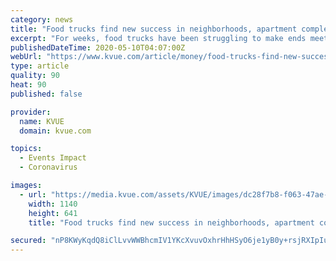 ```yaml
---
category: news
title: "Food trucks find new success in neighborhoods, apartment complexes after cancellations from COVID-19"
excerpt: "For weeks, food trucks have been struggling to make ends meet because of the coronavirus. Now, some are finding relative success parking near where people live."
publishedDateTime: 2020-05-10T04:07:00Z
webUrl: "https://www.kvue.com/article/money/food-trucks-find-new-success-in-neighborhoods-apartment-complexes-after-festival-cancellations-brewery-closures-from-covid-19/269-64d30891-040d-4e22-a87d-0cff98273562"
type: article
quality: 90
heat: 90
published: false

provider:
  name: KVUE
  domain: kvue.com

topics:
  - Events Impact
  - Coronavirus

images:
  - url: "https://media.kvue.com/assets/KVUE/images/dc28f7b8-f063-47ae-9786-b000e993a42c/dc28f7b8-f063-47ae-9786-b000e993a42c_1140x641.jpg"
    width: 1140
    height: 641
    title: "Food trucks find new success in neighborhoods, apartment complexes after cancellations from COVID-19"

secured: "nP8KWyKqdQ8iClLvvWWBhcmIV1YKcXvuvOxhrHhHSyO6je1yB0y+rsjRXIpIuccY5ndH8G+XYjP5x9rEeRtN1DBwi3N4xPFNeWAbDNhh5QBw0B2IpFibAuvzS7JH/NXPw/Lcz378SVjg+7TCgPsuFiwea5FSDKx4gZdy6qv6t5aE7jg6tACmjBRw14nnF1wsyA2ensTTvA/+88lIlb3QUxJVnZpmpXXEqC94KCOH2/F8KZs6aylS4nBRAU+8EMcXVPk+QDFJu2olnNMC5FwM4LIErAL+/mWOCB1pRGASjeN8/lkeA0HjKW8Sr7reSsSl;snNDdzWwHyktT9lCDv11aw=="
---
```


